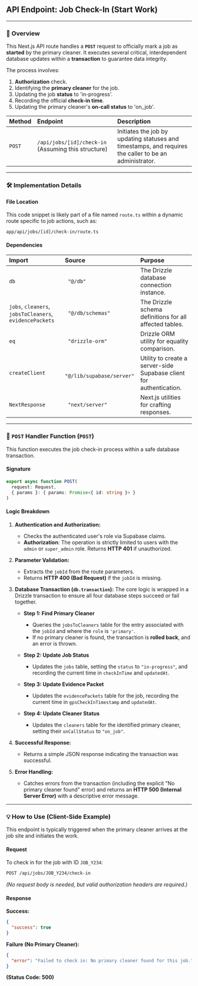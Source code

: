 ## API Endpoint: Job Check-In (Start Work)

-----

### 🚀 Overview

This Next.js API route handles a **`POST`** request to officially mark a job as **started** by the primary cleaner. It executes several critical, interdependent database updates within a **transaction** to guarantee data integrity.

The process involves:

1.  **Authorization** check.
2.  Identifying the **primary cleaner** for the job.
3.  Updating the job **status** to 'in-progress'.
4.  Recording the official **check-in time**.
5.  Updating the primary cleaner's **on-call status** to 'on\_job'.

| Method | Endpoint | Description |
| :--- | :--- | :--- |
| `POST` | `/api/jobs/[id]/check-in` (Assuming this structure) | Initiates the job by updating statuses and timestamps, and requires the caller to be an administrator. |

-----

### 🛠️ Implementation Details

#### **File Location**

This code snippet is likely part of a file named `route.ts` within a dynamic route specific to job actions, such as:

```
app/api/jobs/[id]/check-in/route.ts
```

#### **Dependencies**

| Import | Source | Purpose |
| :--- | :--- | :--- |
| `db` | `  "@/db" ` | The Drizzle database connection instance. |
| `jobs`, `cleaners`, `jobsToCleaners`, `evidencePackets` | `  "@/db/schemas" ` | The Drizzle schema definitions for all affected tables. |
| `eq` | `  "drizzle-orm" ` | Drizzle ORM utility for equality comparison. |
| `createClient` | `  "@/lib/supabase/server" ` | Utility to create a server-side Supabase client for authentication. |
| `NextResponse` | `  "next/server" ` | Next.js utilities for crafting responses. |

-----

### 📝 `POST` Handler Function (`POST`)

This function executes the job check-in process within a safe database transaction.

#### **Signature**

```typescript
export async function POST(
  request: Request,
  { params }: { params: Promise<{ id: string }> }
)
```

#### **Logic Breakdown**

1.  **Authentication and Authorization:**

      * Checks the authenticated user's role via Supabase claims.
      * **Authorization**: The operation is strictly limited to users with the `admin` or `super_admin` role. Returns **HTTP 401** if unauthorized.

2.  **Parameter Validation:**

      * Extracts the `jobId` from the route parameters.
      * Returns **HTTP 400 (Bad Request)** if the `jobId` is missing.

3.  **Database Transaction (`db.transaction`):**
    The core logic is wrapped in a Drizzle transaction to ensure all four database steps succeed or fail together.

      * **Step 1: Find Primary Cleaner**

          * Queries the `jobsToCleaners` table for the entry associated with the `jobId` and where the `role` is `'primary'`.
          * If no primary cleaner is found, the transaction is **rolled back**, and an error is thrown.

      * **Step 2: Update Job Status**

          * Updates the `jobs` table, setting the `status` to `"in-progress"`, and recording the current time in `checkInTime` and `updatedAt`.

      * **Step 3: Update Evidence Packet**

          * Updates the `evidencePackets` table for the job, recording the current time in `gpsCheckInTimestamp` and `updatedAt`.

      * **Step 4: Update Cleaner Status**

          * Updates the `cleaners` table for the identified primary cleaner, setting their `onCallStatus` to `"on_job"`.

4.  **Successful Response:**

      * Returns a simple JSON response indicating the transaction was successful.

5.  **Error Handling:**

      * Catches errors from the transaction (including the explicit "No primary cleaner found" error) and returns an **HTTP 500 (Internal Server Error)** with a descriptive error message.

-----

### 💡 How to Use (Client-Side Example)

This endpoint is typically triggered when the primary cleaner arrives at the job site and initiates the work.

#### **Request**

To check in for the job with ID `JOB_Y234`:

```bash
POST /api/jobs/JOB_Y234/check-in
```

*(No request body is needed, but valid authorization headers are required.)*

#### **Response**

**Success:**

```json
{
  "success": true
}
```

**Failure (No Primary Cleaner):**

```json
{
  "error": "Failed to check in: No primary cleaner found for this job."
}
```

**(Status Code: 500)**